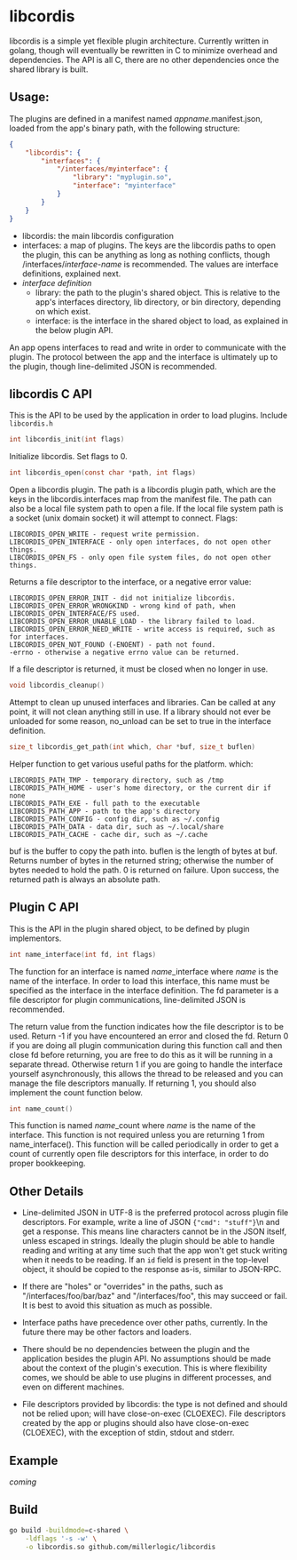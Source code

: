 # libcordis
libcordis is a simple yet flexible plugin architecture.
Currently written in golang, though will eventually be rewritten in C to minimize overhead and dependencies.
The API is all C, there are no other dependencies once the shared library is built.

## Usage:

The plugins are defined in a manifest named *appname*.manifest.json, loaded from the app's binary path, with the following structure:

```json
{
    "libcordis": {
        "interfaces": {
            "/interfaces/myinterface": {
                "library": "myplugin.so",
                "interface": "myinterface"
            }
        }
    }
}
```

* libcordis: the main libcordis configuration
* interfaces: a map of plugins. The keys are the libcordis paths to open the plugin, this can be anything as long as nothing conflicts, though /interfaces/*interface-name* is recommended. The values are interface definitions, explained next.
* *interface definition*
  * library: the path to the plugin's shared object. This is relative to the app's interfaces directory, lib directory, or bin directory, depending on which exist.
  * interface: is the interface in the shared object to load, as explained in the below plugin API.

An app opens interfaces to read and write in order to communicate with the plugin.
The protocol between the app and the interface is ultimately up to the plugin, though line-delimited JSON is recommended.

## libcordis C API

This is the API to be used by the application in order to load plugins. Include ```libcordis.h```

```c
int libcordis_init(int flags)
```
Initialize libcordis. Set flags to 0.

```c
int libcordis_open(const char *path, int flags)
```
Open a libcordis plugin. The path is a libcordis plugin path, which are the keys in the libcordis.interfaces map from the manifest file. The path can also be a local file system path to open a file. If the local file system path is a socket (unix domain socket) it will attempt to connect.
Flags:
```
LIBCORDIS_OPEN_WRITE - request write permission.
LIBCORDIS_OPEN_INTERFACE - only open interfaces, do not open other things.
LIBCORDIS_OPEN_FS - only open file system files, do not open other things.
```
Returns a file descriptor to the interface, or a negative error value:
```
LIBCORDIS_OPEN_ERROR_INIT - did not initialize libcordis.
LIBCORDIS_OPEN_ERROR_WRONGKIND - wrong kind of path, when LIBCORDIS_OPEN_INTERFACE/FS used.
LIBCORDIS_OPEN_ERROR_UNABLE_LOAD - the library failed to load.
LIBCORDIS_OPEN_ERROR_NEED_WRITE - write access is required, such as for interfaces.
LIBCORDIS_OPEN_NOT_FOUND (-ENOENT) - path not found.
-errno - otherwise a negative errno value can be returned.
```
If a file descriptor is returned, it must be closed when no longer in use.

```c
void libcordis_cleanup()
```
Attempt to clean up unused interfaces and libraries. Can be called at any point, it will not clean anything still in use.
If a library should not ever be unloaded for some reason, no_unload can be set to true in the interface definition.

```c
size_t libcordis_get_path(int which, char *buf, size_t buflen)
```
Helper function to get various useful paths for the platform.
which:
```
LIBCORDIS_PATH_TMP - temporary directory, such as /tmp
LIBCORDIS_PATH_HOME - user's home directory, or the current dir if none
LIBCORDIS_PATH_EXE - full path to the executable
LIBCORDIS_PATH_APP - path to the app's directory
LIBCORDIS_PATH_CONFIG - config dir, such as ~/.config
LIBCORDIS_PATH_DATA - data dir, such as ~/.local/share
LIBCORDIS_PATH_CACHE - cache dir, such as ~/.cache
```
buf is the buffer to copy the path into.
buflen is the length of bytes at buf.
Returns number of bytes in the returned string; otherwise the number of bytes needed to hold the path. 0 is returned on failure.
Upon success, the returned path is always an absolute path.

## Plugin C API

This is the API in the plugin shared object, to be defined by plugin implementors.

```c
int name_interface(int fd, int flags)
```
The function for an interface is named *name*_interface where *name* is the name of the interface. In order to load this interface, this name must be specified as the interface in the interface definition.
The fd parameter is a file descriptor for plugin communications, line-delimited JSON is recommended.

The return value from the function indicates how the file descriptor is to be used. Return -1 if you have encountered an error and closed the fd. Return 0 if you are doing all plugin communication during this function call and then close fd before returning, you are free to do this as it will be running in a separate thread. Otherwise return 1 if you are going to handle the interface yourself asynchronously, this allows the thread to be released and you can manage the file descriptors manually. If returning 1, you should also implement the count function below.

```c
int name_count()
```
This function is named *name*_count where *name* is the name of the interface. This function is not required unless you are returning 1 from name_interface().
This function will be called periodically in order to get a count of currently open file descriptors for this interface, in order to do proper bookkeeping.

## Other Details

* Line-delimited JSON in UTF-8 is the preferred protocol across plugin file descriptors. For example, write a line of JSON ```{"cmd": "stuff"}```\n and get a response. This means line characters cannot be in the JSON itself, unless escaped in strings. Ideally the plugin should be able to handle reading and writing at any time such that the app won't get stuck writing when it needs to be reading. If an ```id``` field is present in the top-level object, it should be copied to the response as-is, similar to JSON-RPC.

* If there are "holes" or "overrides" in the paths, such as "/interfaces/foo/bar/baz" and "/interfaces/foo", this may succeed or fail. It is best to avoid this situation as much as possible.

* Interface paths have precedence over other paths, currently. In the future there may be other factors and loaders.

* There should be no dependencies between the plugin and the application besides the plugin API. No assumptions should be made about the context of the plugin's execution. This is where flexibility comes, we should be able to use plugins in different processes, and even on different machines.

* File descriptors provided by libcordis: the type is not defined and should not be relied upon; will have close-on-exec (CLOEXEC). File descriptors created by the app or plugins should also have close-on-exec (CLOEXEC), with the exception of stdin, stdout and stderr.

## Example

*coming*

## Build

```sh
go build -buildmode=c-shared \
    -ldflags '-s -w' \
    -o libcordis.so github.com/millerlogic/libcordis
```
